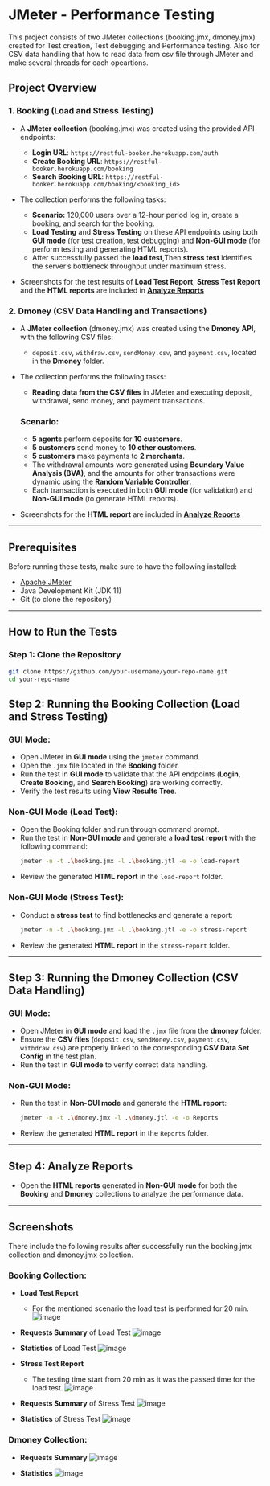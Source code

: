 # JMeter - Performance Testing

This project consists of two JMeter collections (booking.jmx, dmoney.jmx) created for Test creation, Test debugging and Performance testing. Also for CSV data handling that how to read data from csv file through JMeter and make several threads for each opeartions.

## Project Overview

### 1. Booking (Load and Stress Testing)
- A **JMeter collection** (booking.jmx) was created using the provided API endpoints:
  - **Login URL**: `https://restful-booker.herokuapp.com/auth`
  - **Create Booking URL**: `https://restful-booker.herokuapp.com/booking`
  - **Search Booking URL**: `https://restful-booker.herokuapp.com/booking/<booking_id>`
  
- The collection performs the following tasks:
  - **Scenario:** 120,000 users over a 12-hour period log in, create a booking, and search for the booking.
  - **Load Testing** and **Stress Testing** on these API endpoints using both **GUI mode** (for test creation, test debugging) and **Non-GUI mode** (for perform testing and generating HTML reports).
  - After successfully passed the **load test**,Then **stress test** identifies the server’s bottleneck throughput under maximum stress.

- Screenshots for the test results of **Load Test Report**, **Stress Test Report** and the **HTML reports** are included in [**Analyze Reports**](#analyze-reports)

### 2. Dmoney (CSV Data Handling and Transactions)
- A **JMeter collection** (dmoney.jmx) was created using the **Dmoney API**, with the following CSV files:
  - `deposit.csv`, `withdraw.csv`, `sendMoney.csv`, and `payment.csv`, located in the **Dmoney** folder.
  
- The collection performs the following tasks:
  - **Reading data from the CSV files** in JMeter and executing deposit, withdrawal, send money, and payment transactions.
  ### Scenario:
  - **5 agents** perform deposits for **10 customers**.
  - **5 customers** send money to **10 other customers**.
  - **5 customers** make payments to **2 merchants**.
  - The withdrawal amounts were generated using **Boundary Value Analysis (BVA)**, and the amounts for other transactions were dynamic using the **Random Variable Controller**.
  - Each transaction is executed in both **GUI mode** (for validation) and **Non-GUI mode** (to generate HTML reports).
  
- Screenshots for the **HTML report** are included in [**Analyze Reports**](#analyze-reports)
---

## Prerequisites

Before running these tests, make sure to have the following installed:

- [Apache JMeter](https://jmeter.apache.org/)
- Java Development Kit (JDK 11)
- Git (to clone the repository)

---

## How to Run the Tests

### Step 1: Clone the Repository
```bash
git clone https://github.com/your-username/your-repo-name.git
cd your-repo-name
```
## Step 2: Running the Booking Collection (Load and Stress Testing)

### GUI Mode:
- Open JMeter in **GUI mode** using the `jmeter` command.
- Open the `.jmx` file located in the **Booking** folder.
- Run the test in **GUI mode** to validate that the API endpoints (**Login**, **Create Booking**, and **Search Booking**) are working correctly.
- Verify the test results using **View Results Tree**.

### Non-GUI Mode (Load Test):
- Open the Booking folder and run through command prompt.
- Run the test in **Non-GUI mode** and generate a **load test report** with the following command:
    ```bash
    jmeter -n -t .\booking.jmx -l .\booking.jtl -e -o load-report
    ```
- Review the generated **HTML report** in the `load-report` folder.

### Non-GUI Mode (Stress Test):
- Conduct a **stress test** to find bottlenecks and generate a report:
    ```bash
    jmeter -n -t .\booking.jmx -l .\booking.jtl -e -o stress-report
    ```
- Review the generated **HTML report** in the `stress-report` folder.

---

## Step 3: Running the Dmoney Collection (CSV Data Handling)

### GUI Mode:
- Open JMeter in **GUI mode** and load the `.jmx` file from the **dmoney** folder.
- Ensure the **CSV files** (`deposit.csv`, `sendMoney.csv`, `payment.csv`, `withdraw.csv`) are properly linked to the corresponding **CSV Data Set Config** in the test plan.
- Run the test in **GUI mode** to verify correct data handling.

### Non-GUI Mode:
- Run the test in **Non-GUI mode** and generate the **HTML report**:
    ```bash
    jmeter -n -t .\dmoney.jmx -l .\dmoney.jtl -e -o Reports
    ```
- Review the generated **HTML report** in the `Reports` folder.

---

## <a name="analyze-reports"></a>Step 4: Analyze Reports

- Open the **HTML reports** generated in **Non-GUI mode** for both the **Booking** and **Dmoney** collections to analyze the performance data.

---

## Screenshots
There include the following results after successfully run the booking.jmx collection and dmoney.jmx collection.
### Booking Collection:
- **Load Test Report**
  - For the mentioned scenario the load test is performed for 20 min.
![image](https://github.com/user-attachments/assets/02886240-77dd-4281-8942-ce02e523fab4)

- **Requests Summary** of Load Test
![image](https://github.com/user-attachments/assets/df118306-ec75-43cc-8c5d-1cb84f28a663)

- **Statistics** of Load Test
![image](https://github.com/user-attachments/assets/c368e8dc-e356-4824-9305-a6fddc87ecb3)

- **Stress Test Report**
  - The testing time start from 20 min as it was the passed time for the load test.
![image](https://github.com/user-attachments/assets/0da48974-7965-463c-88cb-56d9c2803656)

- **Requests Summary** of Stress Test
![image](https://github.com/user-attachments/assets/65314fc9-163c-4837-b579-e0062c961d74)

- **Statistics** of Stress Test
![image](https://github.com/user-attachments/assets/e255b387-9115-43a3-838b-8e8d049f8b05)

### Dmoney Collection:
- **Requests Summary**
![image](https://github.com/user-attachments/assets/04d6c546-912b-49f9-babe-69edd9462e16)

- **Statistics**
![image](https://github.com/user-attachments/assets/49caa7cf-267b-43b9-8ae9-4c2ef2a57082)
